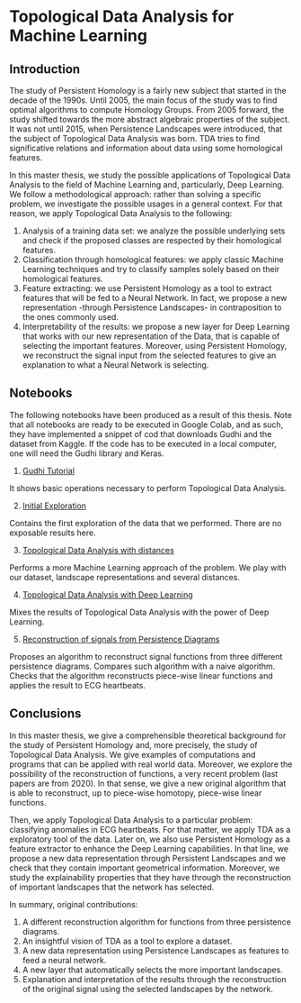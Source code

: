 # Topological Data Analysis for Machine Learning
## Introduction
The study of Persistent Homology is a fairly new subject that started in the decade of the 1990s. Until 2005, the main focus of the study was to find optimal algorithms to compute Homology Groups. From 2005 forward, the study shifted towards the more abstract algebraic properties of the subject. It was not until 2015, when Persistence Landscapes were introduced, that the subject of Topological Data Analysis was born. TDA tries to find significative relations and information about data using some homological features.

In this master thesis, we study the possible applications of Topological Data Analysis to the field of Machine Learning and, particularly, Deep Learning. We follow a methodological approach: rather than solving a specific problem, we investigate the possible usages in a general context. For that reason, we apply Topological Data Analysis to the following:
1. Analysis of a training data set: we analyze the possible underlying sets and check if the proposed classes are respected by their homological features.
2. Classification through homological features: we apply classic Machine Learning techniques and try to classify samples solely based on their homological features.
3. Feature extracting: we use Persistent Homology as a tool to extract features that will be fed to a Neural Network. In fact, we propose a new representation -through Persistence Landscapes- in contraposition to the ones commonly used.
4. Interpretability of the results: we propose a new layer for Deep Learning that works with our new representation of the Data, that is capable of selecting the important features. Moreover, using Persistent Homology, we reconstruct the signal input from the selected features to give an explanation to what a Neural Network is selecting.

## Notebooks
The following notebooks have been produced as a result of this thesis. Note that all notebooks are ready to be executed in Google Colab, and as such, they have implemented a snippet of cod that downloads Gudhi and the dataset from Kaggle. If the code has to be executed in a local computer, one will need the Gudhi library and Keras. 

1. [Gudhi Tutorial](GudhiTutorial.ipynb)

It shows basic operations necessary to perform Topological Data Analysis. 

2. [Initial Exploration](TDA_Arrhythmia_Exploration.ipynb)

Contains the first exploration of the data that we performed. There are no exposable results here.

3. [Topological Data Analysis with distances](TDA_distances.ipynb)

Performs a more Machine Learning approach of the problem. We play with our dataset, landscape representations and several distances.

4. [Topological Data Analysis with Deep Learning](TDA_DeepLearning.ipynb)

Mixes the results of Topological Data Analysis with the power of Deep Learning. 

5. [Reconstruction of signals from Persistence Diagrams](mathematical_reconstruction.ipynb)

Proposes an algorithm to reconstruct signal functions from three different persistence diagrams. Compares such algorithm with a naive algorithm. Checks that the algorithm reconstructs piece-wise linear functions and applies the result to ECG heartbeats.

## Conclusions

In this master thesis, we give a comprehensible theoretical background for the study of Persistent Homology and, more precisely, the study of Topological Data Analysis. We give examples of computations and programs that can be applied with real world data. Moreover, we explore the possibility of the reconstruction of functions, a very recent problem (last papers are from 2020). In that sense, we give a new original algorithm that is able to reconstruct, up to piece-wise homotopy, piece-wise linear functions. 

Then, we apply Topological Data Analysis to a particular problem: classifying anomalies in ECG heartbeats. For that matter, we apply TDA as a exploratory tool of the data. Later on, we also use Persistent Homology as a feature extractor to enhance the Deep Learning capabilities. In that line, we propose a new data representation through Persistent Landscapes and we check that they contain important geometrical information. Moreover, we study the explainability properties that they have through the reconstruction of important landscapes that the network has selected. 

In summary, original contributions:
1. A different reconstruction algorithm for functions from three persistence diagrams.
2. An insightful vision of TDA as a tool to explore a dataset.
3. A new data representation using Persistence Landscapes as features to feed a neural network.
4. A new layer that automatically selects the more important landscapes.
5. Explanation and interpretation of the results through the reconstruction of the original signal using the selected landscapes by the network.
